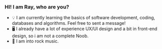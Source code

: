 ### HI! I am Ray, who are you? ###

- 💡 I am currently learning the basics of software development, coding, databases and algorithms. Feel free to sent a message!
- 🖥️ I already have a lot of experience UX/UI design and a bit in front-end design, so i am not a complete Noob.
- 🎸 I am into rock music.


<!--
**itisRaymond/itisRaymond** is a ✨ _special_ ✨ repository because its `README.md` (this file) appears on your GitHub profile.

Here are some ideas to get you started:

- 🔭 I’m currently working on ...
- 🌱 I’m currently learning ...
- 👯 I’m looking to collaborate on ...
- 🤔 I’m looking for help with ...
- 💬 Ask me about ...
- 📫 How to reach me: ...
- 😄 Pronouns: ...
- ⚡ Fun fact: ...
-->
